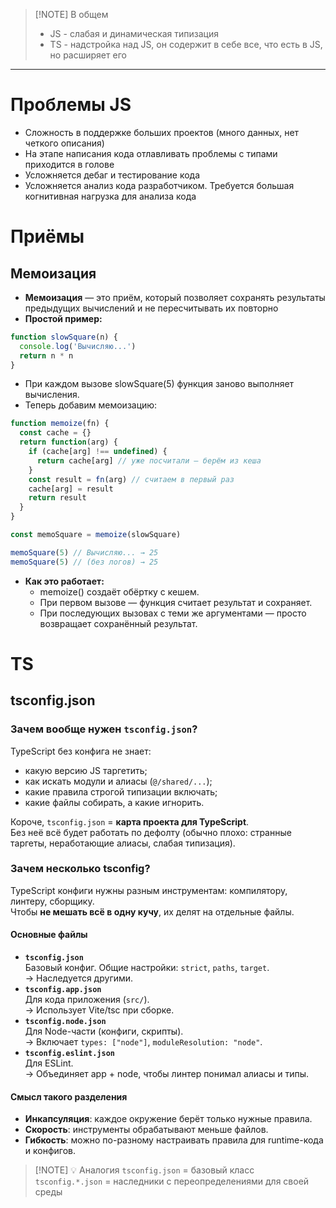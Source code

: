> [!NOTE] В общем
> * JS - слабая и динамическая типизация
> * TS - надстройка над JS, он содержит в себе все, что есть в JS, но расширяет его

---
# Проблемы JS

- Сложность в поддержке больших проектов (много данных, нет четкого описания)
- На этапе написания кода отлавливать проблемы с типами приходится в голове
- Усложняется дебаг и тестирование кода
- Усложняется анализ кода разработчиком. Требуется большая когнитивная нагрузка для анализа кода
# Приёмы
## Мемоизация
* **Мемоизация** — это приём, который позволяет сохранять результаты предыдущих вычислений и не пересчитывать их повторно
* **Простой пример:**
```js
function slowSquare(n) {
  console.log('Вычисляю...')
  return n * n
}
```
* При каждом вызове slowSquare(5) функция заново выполняет вычисления.
* Теперь добавим мемоизацию:
```js
function memoize(fn) {
  const cache = {}
  return function(arg) {
    if (cache[arg] !== undefined) {
      return cache[arg] // уже посчитали — берём из кеша
    }
    const result = fn(arg) // считаем в первый раз
    cache[arg] = result
    return result
  }
}

const memoSquare = memoize(slowSquare)
```

```js
memoSquare(5) // Вычисляю... → 25
memoSquare(5) // (без логов) → 25
```
* **Как это работает:**
  * memoize() создаёт обёртку с кешем.
  * При первом вызове — функция считает результат и сохраняет.
  * При последующих вызовах с теми же аргументами — просто возвращает сохранённый результат.
# TS
## tsconfig.json
### Зачем вообще нужен `tsconfig.json`?
TypeScript без конфига не знает:
- какую версию JS таргетить;
- как искать модули и алиасы (`@/shared/...`);
- какие правила строгой типизации включать;
- какие файлы собирать, а какие игнорить.

Короче, `tsconfig.json` = **карта проекта для TypeScript**.  
Без неё всё будет работать по дефолту (обычно плохо: странные таргеты, неработающие алиасы, слабая типизация).
### Зачем несколько tsconfig?
TypeScript конфиги нужны разным инструментам: компилятору, линтеру, сборщику.  
Чтобы **не мешать всё в одну кучу**, их делят на отдельные файлы.

#### Основные файлы
- **`tsconfig.json`**  
    Базовый конфиг. Общие настройки: `strict`, `paths`, `target`.  
    → Наследуется другими.
- **`tsconfig.app.json`**  
    Для кода приложения (`src/`).  
    → Использует Vite/tsc при сборке.
- **`tsconfig.node.json`**  
    Для Node-части (конфиги, скрипты).  
    → Включает `types: ["node"]`, `moduleResolution: "node"`.
- **`tsconfig.eslint.json`**  
    Для ESLint.  
    → Объединяет app + node, чтобы линтер понимал алиасы и типы.

#### Смысл такого разделения
- **Инкапсуляция**: каждое окружение берёт только нужные правила.
- **Скорость**: инструменты обрабатывают меньше файлов.
- **Гибкость**: можно по-разному настраивать правила для runtime-кода и конфигов.

> [!NOTE] 💡 Аналогия
>  `tsconfig.json` = базовый класс  
>  `tsconfig.*.json` = наследники с переопределениями для своей среды
